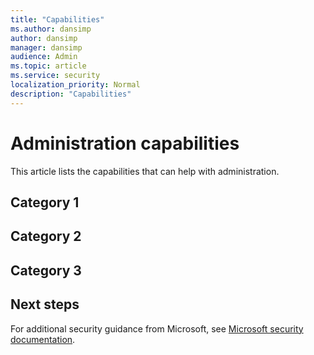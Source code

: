 ```yaml
---
title: "Capabilities"
ms.author: dansimp
author: dansimp
manager: dansimp
audience: Admin
ms.topic: article
ms.service: security
localization_priority: Normal
description: "Capabilities"
---
```


# Administration capabilities
This article lists the capabilities that can help with administration.

## Category 1


## Category 2


## Category 3 


## Next steps
For additional security guidance from Microsoft, see [Microsoft security documentation](https://docs.microsoft.com/security/).
